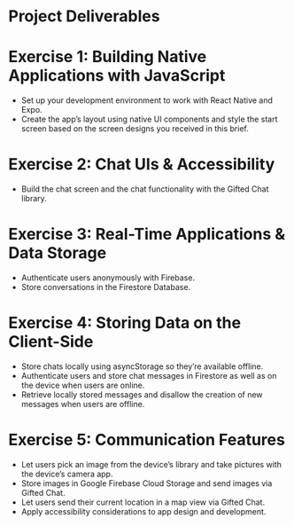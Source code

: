 # Project Deliverables

# Exercise 1: Building Native Applications with JavaScript

- Set up your development environment to work with React Native and Expo.
- Create the app’s layout using native UI components and style the start screen based on the screen designs you received in this brief.

# Exercise 2: Chat UIs & Accessibility

- Build the chat screen and the chat functionality with the Gifted Chat library.

# Exercise 3: Real-Time Applications & Data Storage

- Authenticate users anonymously with Firebase.
- Store conversations in the Firestore Database.

# Exercise 4: Storing Data on the Client-Side

- Store chats locally using asyncStorage so they’re available offline.
- Authenticate users and store chat messages in Firestore as well as on the device when users are online.
- Retrieve locally stored messages and disallow the creation of new messages when users are offline.

# Exercise 5: Communication Features

- Let users pick an image from the device’s library and take pictures with the device’s camera app.
- Store images in Google Firebase Cloud Storage and send images via Gifted Chat.
- Let users send their current location in a map view via Gifted Chat.
- Apply accessibility considerations to app design and development.
